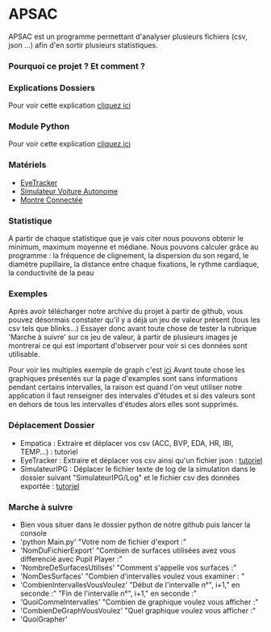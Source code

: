 # APSAC
APSAC est un programme permettant d'analyser plusieurs fichiers (csv, json ...) afin d'en sortir plusieurs statistiques.

### Pourquoi ce projet ? Et comment ?

### Explications Dossiers
Pour voir cette explication [cliquez ici](https://github.com/BenderSaucisson/APSAC/wiki/Explication-Dossiers-Github)

### Module Python
Pour voir cette explication [cliquez ici](https://github.com/BenderSaucisson/APSAC/wiki/Explication-Module-Python)

### Matériels
- [EyeTracker](https://pupil-labs.com/products/core/)
- [Simulateur Voiture Autonome](https://ipg-automotive.com/fr/)
- [Montre Connectée](https://www.empatica.com/en-eu/research/e4/)

### Statistique
A partir de chaque statistique que je vais citer nous pouvons obtenir le minimum, maximum moyenne et médiane.
Nous pouvons calculer grâce au programme : la fréquence de clignement, la dispersion du son regard, le diamètre pupillaire, la distance entre chaque fixations, le rythme cardiaque, la conductivité de la peau

### Exemples
Après avoir télécharger notre archive du projet à partir de github, vous pouvez désormais constater qu'il y a déjà un jeu de valeur présent (tous les csv tels que blinks...) Essayer donc avant toute chose de tester la rubrique 'Marche à suivre' sur ce jeu de valeur, à partir de plusieurs images je montrerai ce qui est important d'observer pour voir si ces données sont utilisable.

Pour voir les multiples exemple de graph c'est [ici](https://github.com/BenderSaucisson/APSAC/wiki/Exemples)
Avant toute chose les graphiques présentés sur la page d'examples sont sans informations pendant certains intervalles, la raison est quand l'on veut utiliser notre application il faut renseigner des intervales d'études et si des valeurs sont en dehors de tous les intervalles d'études alors elles sont supprimés.

### Déplacement Dossier
- Empatica : Extraire et déplacer vos csv (ACC, BVP, EDA, HR, IBI, TEMP...) : tutoriel
- EyeTracker : Extraire et déplacer vos csv ainsi qu'un fichier json : [tutoriel](https://github.com/BenderSaucisson/APSAC/wiki/Fichiers-Eye-Tracker)
- SimulateurIPG : Déplacer le fichier texte de log de la simulation dans le dossier suivant "SimulateurIPG/Log" et le fichier csv des données exportée : [tutoriel](https://github.com/BenderSaucisson/APSAC/wiki/Fichiers-Simulateur-IPG)

### Marche à suivre
- Bien vous situer dans le dossier python de notre github puis lancer la console
- 'python Main.py'
"Votre nom de fichier d'export :"
- 'NomDuFichierExport'
"Combien de surfaces utilisées avez vous differencié avec Pupil Player :"
- 'NombreDeSurfacesUtilisés'
"Comment s'appelle vos surfaces :"
- 'NomDesSurfaces'
"Combien d'intervalles voulez vous examiner : "
- 'CombienIntervallesVousVoulez'
"Début de l'intervalle n°", i+1," en seconde :"
"Fin de l'intervalle n°", i+1," en seconde :"
- 'QuoiCommeIntervalles'
"Combien de graphique voulez vous afficher :"
- 'CombienDeGraphVousVoulez'
"Quel graphique voulez vous afficher :"
- 'QuoiGrapher'


